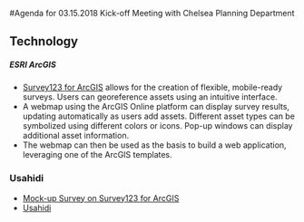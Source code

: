 #Agenda for 03.15.2018 Kick-off Meeting with Chelsea Planning Department

## Technology

##### ESRI ArcGIS

- [Survey123 for ArcGIS]() allows for the creation of flexible, mobile-ready surveys. Users can georeference assets using an intuitive interface.
- A webmap using the ArcGIS Online platform can display survey results, updating automatically as users add assets. Different asset types can be symbolized using different colors or icons. Pop-up windows can display additional asset information.
- The webmap can then be used as the basis to build a web application, leveraging one of the ArcGIS templates. 




### Usahidi


 - [Mock-up Survey on Survey123 for ArcGIS](https://survey123.arcgis.com/share/32f0197edcde4b5ca8f9ca9df6ece0b5)
 - [Usahidi]()
